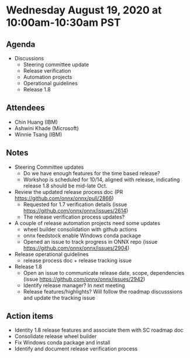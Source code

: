 # Wednesday August 19, 2020 at 10:00am-10:30am PST

## Agenda
* Discussions
    * Steering committee update
    * Release verification
    * Automation projects
    * Operational guidelines
    * Release 1.8

## Attendees 
* Chin Huang (IBM)
* Ashwini Khade (Microsoft)
* Winnie Tsang (IBM)

## Notes
* Steering Committee updates
  * Do we have enough features for the time based release?
  * Workshop is scheduled for 10/14, aligned with release, indicating release 1.8 should be mid-late Oct. 
* Review the updated release process doc (PR https://github.com/onnx/onnx/pull/2866)
  * Requested for 1.7 verification details (issue https://github.com/onnx/onnx/issues/2614) 
  * The release verification process updates? 
* A couple of release automation projects need some updates
  * wheel builder consolidation with github actions
  * onnx feedstock enable Windows conda package
  * Opened an issue to track progress in ONNX repo (issue https://github.com/onnx/onnx/issues/2904)
* Release operational guidelines
  * release process doc + release tracking issue
* Release 1.8
  * Open an issue to communicate release date, scope, dependencies (issue https://github.com/onnx/onnx/issues/2942)
  * Identify release manager? In next meeting
  * Release features/highlights? Will follow the roadmap discusssions and update the tracking issue

## Action items
* Identity 1.8 release features and associate them with SC roadmap doc
* Consolidate release wheel builder
* Fix Windows conda package and install
* Identify and document release verification process
